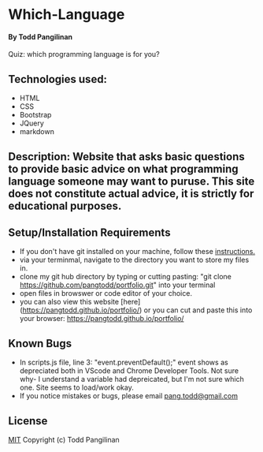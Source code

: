 # Which-Language

#### By Todd Pangilinan

Quiz: which programming language is for you?

## Technologies used:

* HTML
* CSS
* Bootstrap
* JQuery
* markdown

## Description: Website that asks basic questions to provide basic advice on what programming language someone may want to puruse. This site does not constitute actual advice, it is strictly for educational purposes.


## Setup/Installation Requirements

* If you don't have git installed on your machine, follow these [instructions.](https://www.learnhowtoprogram.com/introduction-to-programming/getting-started-with-intro-to-programming/git-and-github)
* via your terminmal, navigate to the directory you want to store my files in.
* clone my git hub directory by typing or cutting pasting: "git clone https://github.com/pangtodd/portfolio.git" into your terminal
* open files in browswer or code editor of your choice.
* you can also view this website [here] (https://pangtodd.github.io/portfolio/) or you can cut and paste this into your browser: https://pangtodd.github.io/portfolio/

## Known Bugs

* In scripts.js file, line 3: "event.preventDefault();" event shows as depreciated both in VScode and Chrome Developer Tools. Not sure why- I understand a variable had depreicated, but I'm not sure which one. Site seems to load/work okay.
* If you notice mistakes or bugs, please email pang.todd@gmail.com

## License

[MIT](https://opensource.org/licenses/MIT)
Copyright (c) Todd Pangilinan 